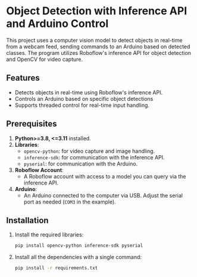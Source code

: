 # Object Detection with Inference API and Arduino Control

This project uses a computer vision model to detect objects in real-time from a webcam feed, sending commands to an Arduino based on detected classes. The program utilizes Roboflow's inference API for object detection and OpenCV for video capture.

## Features

- Detects objects in real-time using Roboflow's inference API.
- Controls an Arduino based on specific object detections
- Supports threaded control for real-time input handling.

## Prerequisites

1. **Python>=3.8, <=3.11** installed.
2. **Libraries**:
   - `opencv-python`: for video capture and image handling.
   - `inference-sdk`: for communication with the inference API.
   - `pyserial`: for communication with the Arduino.
3. **Roboflow Account**:
   - A Roboflow account with access to a model you can query via the inference API.
4. **Arduino**:
   - An Arduino connected to the computer via USB. Adjust the serial port as needed (`COM3` in the example).

## Installation

1. Install the required libraries:
   ```bash
   pip install opencv-python inference-sdk pyserial
2. Install all the dependencies with a single command:
   ```bash
   pip install -r requirements.txt